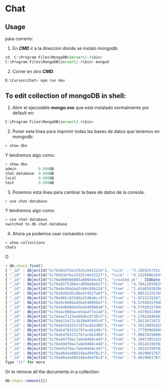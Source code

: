 
# Chat

## Usage
para correrlo:

1. En **_CMD_** ir a la direccion donde se instalo mongodb:
  ``` js
  cd  C:\Program Files\MongoDB\Server\3.4\bin>
  C:\Program Files\MongoDB\Server\3.4\bin> mongod
  ```

2. Correr en otro **_CMD_**:
  ``` js
  D:\Cursos\Chat> npm run dev
  ```

## To edit collection of mongoDB in shell:

1. Abrir el ejecutable **_mongo.exe_** que esta instalado normalmente por default en:
  ``` js
  C:\Program Files\MongoDB\Server\3.4\bin>
  ```
 
2. Poner esta linea para imprimir todas las bases de datos que tenemos en mongodb:
  ``` js
  > show dbs
  ```
  Y tendremos algo como:
  ``` js
  > show dbs
  admin          0.000GB
  chat-database  0.000GB
  local          0.000GB
  test           0.000GB
  ```

3. Ponemos esta linea para cambiar la base de datos de la consola:
  ``` js
  > use chat-database
  ```
  Y tendremos algo como:
  ``` js
  > use chat-database
  switched to db chat-database
  ```

4. Ahora ya podemos usar comandos como:
  ``` js
  > show collections
  chats
  ```

  O

  ``` js
  > db.chats.find()
  { "_id" : ObjectId("5c76dd33fbe33325c043222e"), "nick" : "3.189525735177682", "msg" : "Hola!", "created_at" : ISODate("2019-02-27T18:55:47.493Z"), "__v" : 0 }
  { "_id" : ObjectId("5c76dd3bfbe33325c043222f"), "nick" : "4.132990616399267", "msg" : "bien o que?", "created_at" : ISODate("2019-02-27T18:55:55.775Z"), "__v" : 0 }
  { "_id" : ObjectId("5c76e000986885a608d44c82"), "created_at" : ISODate("2019-02-27T19:07:44.303Z"), "__v" : 0 }
  { "_id" : ObjectId("5c76e017538becd890a6eb1f"), "from" : "4.784120196296977", "message" : "aa", "created_at" : ISODate("2019-02-27T19:08:07.217Z"), "__v" : 0 }
  { "_id" : ObjectId("5c76e8e3bbdad2c60c89b224"), "from" : "2.414039303064162", "message" : "a", "created_at" : ISODate("2019-02-27T19:45:39.918Z"), "__v" : 0 }
  { "_id" : ObjectId("5c76e926bd529bebf452fa0f"), "from" : "5.005122557657261", "message" : "aa", "created_at" : ISODate("2019-02-27T19:46:46.625Z"), "__v" : 0 }
  { "_id" : ObjectId("5c76e965c6318da2146a6cc9"), "from" : "1.9721235267254094", "message" : "a", "created_at" : ISODate("2019-02-27T19:47:49.694Z"), "__v" : 0 }
  { "_id" : ObjectId("5c76e9c608da45be540060a7"), "from" : "8.579201579485542", "message" : "aa", "created_at" : ISODate("2019-02-27T19:49:26.164Z"), "__v" : 0 }
  { "_id" : ObjectId("5c76e9d008da45be540060a8"), "from" : "8.579201579485542", "message" : "a", "created_at" : ISODate("2019-02-27T19:49:36.595Z"), "__v" : 0 }
  { "_id" : ObjectId("5c76eac980aace54a4f7e2a6"), "from" : "3.437954136971028", "message" : "a", "created_at" : ISODate("2019-02-27T19:53:45.494Z"), "__v" : 0 }
  { "_id" : ObjectId("5c76eae7123ad494bc0739c5"), "from" : "5.276228484978313", "message" : "e", "created_at" : ISODate("2019-02-27T19:54:15.905Z"), "__v" : 0 }
  { "_id" : ObjectId("5c76eb15a72c1b20a9fe45c0"), "from" : "7.5011672472366335", "message" : "ex", "created_at" : ISODate("2019-02-27T19:55:01.306Z"), "__v" : 0 }
  { "_id" : ObjectId("5c76eb418315178fac6b1d0b"), "from" : "3.7612889262875875", "message" : "a", "created_at" : ISODate("2019-02-27T19:55:45.568Z"), "__v" : 0 }
  { "_id" : ObjectId("5c76eb478315178fac6b1d0c"), "from" : "1.777939698409426", "message" : "e", "created_at" : ISODate("2019-02-27T19:55:51.908Z"), "__v" : 0 }
  { "_id" : ObjectId("5c76eb4f8315178fac6b1d0d"), "from" : "7.988782508901654", "message" : "a", "created_at" : ISODate("2019-02-27T19:55:59.562Z"), "__v" : 0 }
  { "_id" : ObjectId("5c76ed47f8ac7a6e9468c445"), "from" : "8.184729514289403", "message" : "Hola", "created_at" : ISODate("2019-02-27T20:04:23.555Z"), "__v" : 0 }
  { "_id" : ObjectId("5c76ed4df8ac7a6e9468c446"), "from" : "1.581431997828307", "message" : "si?", "created_at" : ISODate("2019-02-27T20:04:29.560Z"), "__v" : 0 }
  { "_id" : ObjectId("5c76ed54f8ac7a6e9468c447"), "from" : "1.581431997828307", "message" : "aaa", "created_at" : ISODate("2019-02-27T20:04:36.096Z"), "__v" : 0 }
  { "_id" : ObjectId("5c76ed69da80b34ba494f8c3"), "from" : "3.4829061767375924", "message" : "xD", "created_at" : ISODate("2019-02-27T20:04:57.315Z"), "__v" : 0 }
  { "_id" : ObjectId("5c76ed6eda80b34ba494f8c4"), "from" : "3.4829061767375924", "message" : "aaaas", "created_at" : ISODate("2019-02-27T20:05:02.670Z"), "__v" : 0 }
  Type "it" for more
  ```
  Or to remove all the documents in a collection:

  ``` js
  db.chats.remove({})
  ```